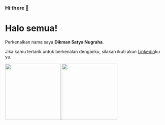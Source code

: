 ### Hi there 👋

# Halo semua! 

Perkenalkan nama saya **Dikman Satya Nugraha**.


Jika kamu tertarik untuk berkenalan denganku, silakan ikuti akun [Linkedin](https://www.linkedin.com/in/dikman-satya-nugraha-b645aa1b2/)ku ya.


<p align="left">
<a href="https://github.com/dikmansn2282">
  <img height="180em" src="https://github-readme-stats-eight-theta.vercel.app/api?username=dikmansn2282&show_icons=true&theme=algolia&include_all_commits=true&count_private=true"/>
  <img height="180em" src="https://github-readme-stats-eight-theta.vercel.app/api/top-langs/?username=dikmansn2282&layout=compact&langs_count=8&theme=algolia"/>
</a>
</p>
<!--
**dikmansn2282/dikmansn2282** is a ✨ _special_ ✨ repository because its `README.md` (this file) appears on your GitHub profile.

Here are some ideas to get you started:

- 🔭 I’m currently working on ...
- 🌱 I’m currently learning ...
- 👯 I’m looking to collaborate on ...
- 🤔 I’m looking for help with ...
- 💬 Ask me about ...
- 📫 How to reach me: ...
- 😄 Pronouns: ...
- ⚡ Fun fact: ...
-->
